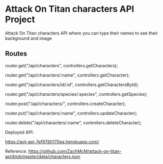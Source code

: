 # Attack On Titan characters API Project

Attack On Titan characters API where you can type their names to see their background and image

## Routes

router.get("/api/characters", controllers.getCharacters);

router.get("/api/characters/:name", controllers.getCharacter);

router.get("/api/characters/id/:id", controllers.getCharactersById);

router.get("/api/characters/species/:species", controllers.getSpecies);

router.post("/api/characters/", controllers.createCharacter);

router.put("/api/characters/:name", controllers.updateCharacter);

router.delete("/api/characters/:name", controllers.deleteCharacter);

Deployed API:

https://aot-api-7ef9780170ea.herokuapp.com/

Reference:
https://github.com/ZachMcM/attack-on-titan-api/blob/master/data/characters.json
